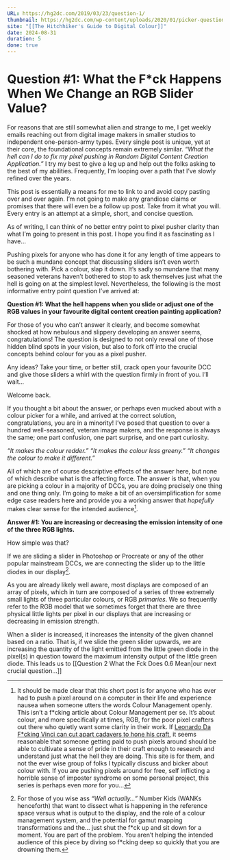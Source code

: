 ```yaml
---
URL: https://hg2dc.com/2019/03/23/question-1/
thumbnail: https://hg2dc.com/wp-content/uploads/2020/01/picker-question.png
site: "[[The Hitchhiker's Guide to Digital Colour]]"
date: 2024-08-31
duration: 5
done: true
---
```

# Question #1: What the F\*ck Happens When We Change an RGB Slider Value?

For reasons that are still somewhat alien and strange to me, I get weekly emails reaching out from digital image makers in smaller studios to independent one-person-army types. Every single post is unique, yet at their core, the foundational concepts remain extremely similar. *“What the hell can I do to fix my pixel pushing in Random Digital Content Creation Application.”* I try my best to give a leg up and help out the folks asking to the best of my abilities. Frequently, I’m looping over a path that I’ve slowly refined over the years.

This post is essentially a means for me to link to and avoid copy pasting over and over again. I’m not going to make any grandiose claims or promises that there will even be a follow up post. Take from it what you will. Every entry is an attempt at a simple, short, and concise question.

As of writing, I can think of no better entry point to pixel pusher clarity than what I’m going to present in this post. I hope you find it as fascinating as I have…

Pushing pixels for anyone who has done it for any length of time appears to be such a mundane concept that discussing sliders isn’t even worth bothering with. Pick a colour, slap it down. It’s sadly so mundane that many seasoned veterans haven’t bothered to stop to ask themselves just what the hell is going on at the simplest level. Nevertheless, the following is the most informative entry point question I’ve arrived at:

**Question #1: What the hell happens when you slide or adjust one of the RGB values in your favourite digital content creation painting application?**

For those of you who can’t answer it clearly, and become somewhat shocked at how nebulous and slippery developing an answer seems, congratulations! The question is designed to not only reveal one of those hidden blind spots in your vision, but also to fork off into the crucial concepts behind colour for you as a pixel pusher.

Any ideas? Take your time, or better still, crack open your favourite DCC and give those sliders a whirl with the question firmly in front of you. I’ll wait…

Welcome back.

If you thought a bit about the answer, or perhaps even mucked about with a colour picker for a while, and arrived at the correct solution, congratulations, you are in a minority! I’ve posed that question to over a hundred well-seasoned, veteran image makers, and the response is always the same; one part confusion, one part surprise, and one part curiosity.

*“It makes the colour redder.”*
*“It makes the colour less greeny.”*
*“It changes the colour to make it different.”*

All of which are of course descriptive effects of the answer here, but none of which describe what is the affecting force. The answer is that, when you are picking a colour in a majority of DCCs, you are doing precisely one thing and one thing only. I’m going to make a bit of an oversimplification for some edge case readers here and provide you a working answer that *hopefully* makes clear sense for the intended audience[^1].

[^1]: It should be made clear that this short post is for anyone who has ever had to push a pixel around on a computer in their life and experience nausea when someone utters the words Colour Management openly. This isn’t a f\*cking article about Colour Management per se. It’s about colour, and more specifically at times, RGB, for the poor pixel crafters out there who quietly want some clarity in their work. If [Leonardo Da F\*cking Vinci can cut apart cadavers to hone his craft](https://www.telegraph.co.uk/culture/art/leonardo-da-vinci/10202124/Leonardo-da-Vinci-Anatomy-of-an-artist.html), it seems reasonable that someone getting paid to push pixels around should be able to cultivate a sense of pride in their craft enough to research and understand just what the hell they are doing. This site is for them, and not the ever wise group of folks I typically discuss and bicker about colour with. If you are pushing pixels around for free, self inflicting a horrible sense of imposter syndrome on some personal project, this series is perhaps even *more* for you…

**Answer #1: You are increasing or decreasing the emission intensity of one of the three RGB lights.**

How simple was that?

If we are sliding a slider in Photoshop or Procreate or any of the other popular mainstream DCCs, we are connecting the slider up to the little diodes in our display[^2].

[^2]: For those of you wise ass *“Well actually…”* Number Kids (WANKs henceforth) that want to dissect what is happening in the reference space versus what is output to the display, and the role of a colour management system, and the potential for gamut mapping transformations and the… just shut the f\*ck up and sit down for a moment. You are part of the problem. You aren’t helping the intended audience of this piece by diving so f\*cking deep so quickly that you are drowning them.

As you are already likely well aware, most displays are composed of an array of pixels, which in turn are composed of a series of three extremely small lights of three particular colours, or RGB *primaries*. We so frequently refer to the RGB model that we sometimes forget that there are three physical little lights per pixel in our displays that are increasing or decreasing in emission strength.

When a slider is increased, it increases the intensity of the given channel based on a ratio. That is, if we slide the green slider upwards, we are increasing the quantity of the light emitted from the little green diode in the pixel(s) in question toward the maximum intensity output of the little green diode. This leads us to [[Question 2 What the Fck Does 0.6 Mean|our next crucial question…]]
